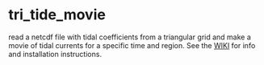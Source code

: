 # tri_tide_movie
read a netcdf file with tidal coefficients from a triangular grid and make a movie of tidal currents for a specific time and region.  See the [WIKI](https://github.com/rsignell-usgs/tri_tide_movie/wiki) for info and installation instructions. 
